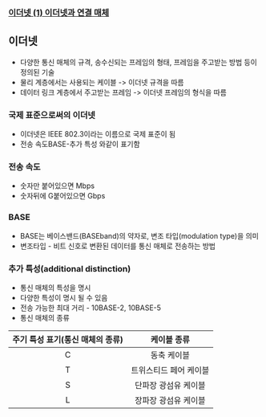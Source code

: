 ### [이더넷 (1) 이더넷과 연결 매체](https://www.inflearn.com/courses/lecture?courseId=335940&unitId=261909&subtitleLanguage=ko)

## 이더넷

- 다양한 통신 매체의 규격, 송수신되는 프레임의 형태, 프레임을 주고받는 방법 등이 정의된 기술
- 물리 계층에서는 사용되는 케이블 -> 이더넷 규격을 따름
- 데이터 링크 계층에서 주고받는 프레임 -> 이더넷 프레임의 형식을 따름

### 국제 표준으로써의 이더넷

- 이더넷은 IEEE 802.3이라는 이름으로 국제 표준이 됨
- 전송 속도BASE-추가 특성 와같이 표기함

### 전송 속도

- 숫자만 붙어있으면 Mbps
- 숫자뒤에 G붙어있으면 Gbps

### BASE

- BASE는 베이스밴드(BASEband)의 약자로, 변조 타입(modulation type)을 의미
- 변조타입 - 비트 신호로 변환된 데이터를 통신 매체로 전송하는 방법

### 추가 특성(additional distinction)

- 통신 매체의 특성을 명시
- 다양한 특성이 명시 될 수 있음
- 전송 가능한 최대 거리 - 10BASE-2, 10BASE-5
- 통신 매체의 종류

| 주기 특성 표기(통신 매체의 종류) | 케이블 종류 |
|:---:|:---:|
| C | 동축 케이블 |
| T | 트위스티드 페어 케이블 |
| S | 단파장 광섬유 케이블 |
| L | 장파장 광섬유 케이블 |
